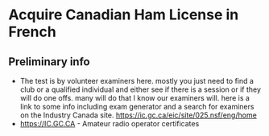 
# Acquire Canadian Ham License in French

## Preliminary info

* The test is by volunteer examiners here. mostly you just need to find a club or a qualified individual and either see if there is a session or if they will do one offs. many will do that I know our examiners will.
here is a link to some info including exam generator and a search for examiners on the Industry Canada site.
https://ic.gc.ca/eic/site/025.nsf/eng/home
* https://IC.GC.CA - Amateur radio operator certificates
